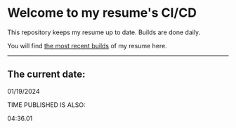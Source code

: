 # Welcome to my resume's CI/CD
This repository keeps my resume up to date. Builds are done daily.
  
You will find [the most recent builds](output/) of my resume here.
* * *
 
## The current date:  
 01/19/2024 
   
  
  
 TIME PUBLISHED IS ALSO: 
  
 04:36.01 
  
  
